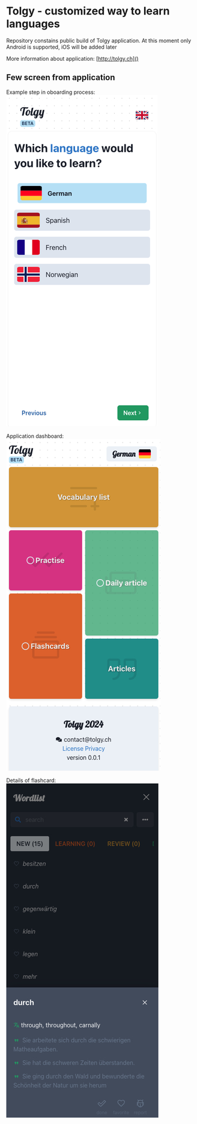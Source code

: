 # Tolgy - customized way to learn languages

Repository constains public build of Tolgy application. At this moment only Android is supported, iOS will be added later

More information about application: [http://tolgy.ch]()

## Few screen from application

Example step in oboarding process:
![Logo](./images/select-course.jpg)

Application dashboard:
![Logo](./images/dashboard.jpg)

Details of flashcard:
![Logo](./images/flashcard-details.jpg)

